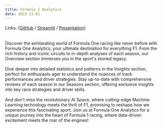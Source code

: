 ```yaml
---
title: Formula 1 Analytics
date: 2023-11-01
---
```


Links: ([GitHub](https://github.com/rafaelcoelho1409/FormulaOneAnalytics) / [Streamlit](https://f1analytics.streamlit.app/) / [Presentation](./uploads/F1Analytics.pdf))  
<br><br>
Discover the exhilarating world of Formula One racing like never before with Formula One Analytics, your ultimate destination for everything F1. From the rich history and iconic circuits to in-depth analyses of each season, our Overview section immerses you in the sport's storied legacy.
<br><br>
Dive deeper into detailed statistics and patterns in the Insights section, perfect for enthusiasts ager to understand the nuances of track performances and driver strategies. Stay up-to-date with comprehensive reviews of each season in our Seasons section, offering exclusive insights into key race strategies and driver skills.
<br><br>
And don't miss the revolutionary AI Space, where cutting-edge Machine Learning technology meets the thrill of F1, promising to reshape how we experience this fascinating sport. Join us at Formula One Analytics for a unique journey into the heart of Formula 1 racing, where data-driven excitement meets the roar of the engines! 

<!--more-->
